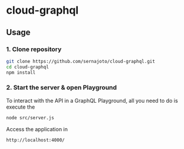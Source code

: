 # cloud-graphql

## Usage

### 1. Clone repository

```sh
git clone https://github.com/sernajoto/cloud-graphql.git
cd cloud-graphql
npm install
```

### 2. Start the server & open Playground

To interact with the API in a GraphQL Playground, all you need to do is execute the
```sh
node src/server.js
```

Access the application in
```
http://localhost:4000/
```
